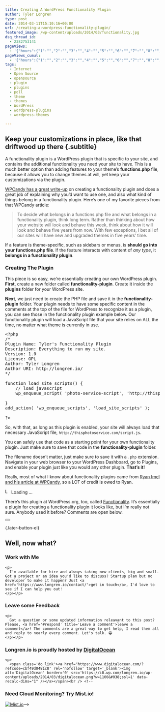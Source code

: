 ```yaml
---
title: Creating A WordPress Functionality Plugin
author: Tyler Longren
type: post
date: 2014-03-11T15:10:16+00:00
url: /creating-a-wordpress-functionality-plugin/
featured_image: /wp-content/uploads/2014/03/functionality.jpg
dsq_thread_id:
  - 2382753141
pageViews:
  - '{"hours":{"1":"","2":"","3":"","4":"","5":"","6":"","7":"","8":"","9":"","10":"","11":"","12":"","13":"","14":"","15":"","16":"","17":"","18":"","19":"","20":"","21":"","22":"","23":"","24":"","25":"","26":"","27":"","28":"","29":"","30":"","31":"","32":"","33":"","34":"","35":"","36":"","37":"","38":"","39":"","40":"","41":"","42":"","43":"","44":"","45":"","46":"","47":""},"days":{"2":"","3":"","4":"","5":"","6":"","7":"","8":"","9":"","10":"","11":"","12":"","13":"","14":""},"weeks":{"3":"","4":"","5":"","6":"","7":"","8":"","9":"","10":"","11":"","12":""},"months":{"4":"","5":"","6":"","7":"","8":"","9":"","10":"","11":"","12":"","13":"","14":"","15":"","16":"","17":"","18":"","19":"","20":"","21":"","22":"","23":"","24":""}}'
pageViews_cumul:
  - '{"hours":{"1":"","2":"","3":"","4":"","5":"","6":"","7":"","8":"","9":"","10":"","11":"","12":"","13":"","14":"","15":"","16":"","17":"","18":"","19":"","20":"","21":"","22":"","23":"","24":"","25":"","26":"","27":"","28":"","29":"","30":"","31":"","32":"","33":"","34":"","35":"","36":"","37":"","38":"","39":"","40":"","41":"","42":"","43":"","44":"","45":"","46":"","47":""},"days":{"2":"","3":"","4":"","5":"","6":"","7":"","8":"","9":"","10":"","11":"","12":"","13":"","14":""},"weeks":{"3":"","4":"","5":"","6":"","7":"","8":"","9":"","10":"","11":"","12":""},"months":{"4":"","5":"","6":"","7":"","8":"","9":"","10":"","11":"","12":"","13":"","14":"","15":"","16":"","17":"","18":"","19":"","20":"","21":"","22":"","23":"","24":""}}'
tags:
  - Internet
  - Open Source
  - opensource
  - plugin
  - plugins
  - poll
  - theme
  - themes
  - WordPress
  - wordpress-plugins
  - wordpress-themes

---
```

## Keep your customizations in place, like that driftwood up there {.subtitle}

A functionality plugin is a WordPress plugin that is specific to your site, and contains the additional functionality you need your site to have. This is a much better option than adding features to your theme&#8217;s **functions.php** file, because it allows you to change themes at will, yet keep your customizations via the plugin.

[WPCandy has a great write-up][1] on creating a functionality plugin and does a great job of explaining why you&#8217;d want to use one, and also what kind of things belong in a functionality plugin. Here&#8217;s one of my favorite pieces from that WPCandy article:

> To decide what belongs in a functions.php file and what belongs in a functionality plugin, think long term. Rather than thinking about how your website will look and behave this week, think about how it will look and behave five years from now. With few exceptions, I bet all of our sites will have new and upgraded themes in five years’ time.

If a feature is theme-specific, such as sidebars or menus, is **should go into your functions.php file**. If the feature interacts with content of _any type_, it **belongs in a functionality plugin**.

### Creating The Plugin

This piece is so easy, we&#8217;re essentially creating our own WordPress plugin. **First**, create a new folder called **functionality-plugin**. Create it inside the **plugins** folder for your WordPress site.

**Next**, we just need to create the PHP file and save it in the **functionality-plugin** folder. Your plugin needs to have some specific content in the comments at the top of the file for WordPress to recognize it as a plugin, you can see those in the functionality plugin example below. Our functionality plugin will load a JavaScript file that your site relies on ALL the time, no matter what theme is currently in use.

<pre class="lang:php decode:true " >&lt;?php
/*
Plugin Name: Tyler's Functionality Plugin
Description: Everything to run my site.
Version: 1.0
License: GPL
Author: Tyler Longren
Author URI: http://longren.io/
*/

function load_site_scripts() {
    // load javascript
    wp_enqueue_script( 'photo-service-script', 'http://thisphotoservice.com/script.js' );
 
}
add_action( 'wp_enqueue_scripts', 'load_site_scripts' );

?&gt;</pre>

So, with that, as long as this plugin is enabled, your site will always load that necessary JavaScript file, `http://thisphotoservice.com/script.js`.

You can safely use that code as a starting point for your own functionality plugin. Just make sure to save that code in the **functionality-plugin** folder.

The filename doesn&#8217;t matter, just make sure to save it with a `.php` extension. Navigate in your web browser to your WordPress Dashboard, go to Plugins, and enable your plugin just like you would any other plugin. **That&#8217;s it!**

Really, most of what I know about functionality plugins came from [Ryan Imel and his article at WPCandy][1], so a LOT of credit is owed to Ryan.

<div id="polls-20" class="wp-polls">
</div>

<div id="polls-20-loading" class="wp-polls-loading">
  <img src="https://i2.wp.com/www.longren.io/wp-content/plugins/wp-polls/images/loading.gif?resize=16%2C16&#038;ssl=1" width="16" height="16" alt="Loading ..." title="Loading ..." class="wp-polls-image" data-recalc-dims="1" />&nbsp;Loading ...
</div>

There&#8217;s this plugin at WordPress.org, too, called [Functionality][2]. It&#8217;s essentially a plugin for creating a functionality plugin it looks like, but I&#8217;m really not sure. Anybody used it before? Comments are open below. 

<div class="wpulike wpulike-default " >
  <div class="wp_ulike_general_class wp_ulike_is_not_liked">
    <button type="button"
					aria-label="Like Button"
					data-ulike-id="5965"
					data-ulike-nonce="372d71267a"
					data-ulike-type="likeThis"
					data-ulike-template="wpulike-default"
					data-ulike-display-likers="0"
					data-ulike-disable-pophover="0"
					class="wp_ulike_btn wp_ulike_put_image wp_likethis_5965"></button><span class="count-box"></span>
  </div>
</div>

[][3]{.later-button-el}

<div class='what-next'>
  <h2>
    Well, now what?
  </h2>
  
  <div class='hire'>
    <h3>
      Work with Me
    </h3>
    
    <p>
      I'm available for hire and always taking new clients, big and small. Got a project or an idea you'd like to discuss? Startup plan but no developer to make it happen? Just <a href='https://www.longren.io/contact/'>get in touch</a>, I'd love to see if I can help you out!
    </p></p>
  </div>
  
  <div class='hire'>
    <h3>
      Leave some Feedback
    </h3>
    
    <p>
      Got a question or some updated information releavant to this post? Please, <a href='#respond' title='Leave a comment'>leave a comment</a>! The comments are a great way to get help, I read them all and reply to nearly every comment. Let's talk. 😀
    </p></p>
  </div>
  
  <div class='now-what-bottom-ad'>
    <h3>
      Longren.io is proudly hosted by <a href='https://www.digitalocean.com/?refcode=cbf49d0481c8'>DigitalOcean</a>
    </h3>
    
    <p>
      <span class='do_link'><a href='https://www.digitalocean.com/?refcode=cbf49d0481c8' rel='nofollow' target='_blank'><img alt='DigitalOcean' border='0' src='https://i0.wp.com/longren.io/wp-content/uploads/2014/03/digitalocean.png?w=1100&#038;ssl=1' data-recalc-dims="1" /></a></span><br /> <!--

<h3>Need Cloud Monitoring? Try Mist.io!</h3>

<span class='do_link'><a href='http://mist.io/?ref=tyler' rel='nofollow' target='_blank'><img alt='Mist.io' border='0' src='https://i0.wp.com/longren.io/wp-content/uploads/2014/04/mistio.jpg?w=1100&#038;ssl=1' data-recalc-dims="1"></a></span>--></div> </div>

 [1]: http://wpcandy.com/teaches/how-to-create-a-functionality-plugin/
 [2]: https://wordpress.org/plugins/functionality/
 [3]: #